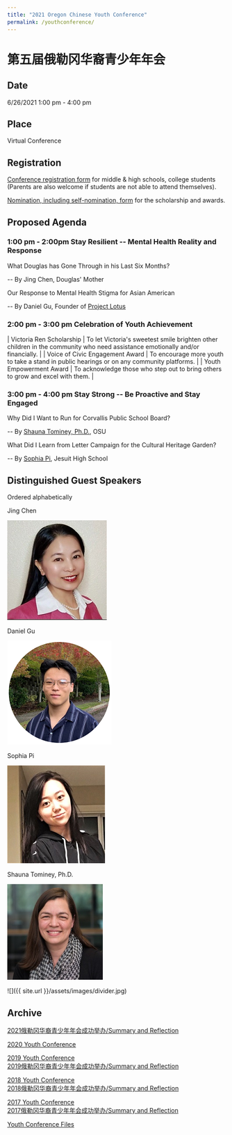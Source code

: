 ```yaml
---
title: "2021 Oregon Chinese Youth Conference"
permalink: /youthconference/
---
```


# 第五届俄勒冈华裔青少年年会

## Date

6/26/2021 1:00 pm - 4:00 pm

## Place

Virtual Conference

## Registration

[Conference registration form](https://us02web.zoom.us/meeting/register/tZctcu2vrj8tHNIzyrgksYxrXmUluBmq-xtD) for middle & high schools, college students (Parents are also welcome if students are not able to attend themselves).

[Nomination, including self-nomination, form](https://docs.google.com/forms/d/e/1FAIpQLSfQRyJHdDFVPnelnzQpe8xVH2n0A8AsvoNi7VqHrCHFtCS4vg/viewform?c=0&w=1) for the scholarship and awards.

## Proposed Agenda


### 1:00 pm - 2:00pm Stay Resilient -- Mental Health Reality and Response

What Douglas has Gone Through in his Last Six Months?

  -- By Jing Chen, Douglas' Mother

Our Response to Mental Health Stigma for Asian American

  -- By Daniel Gu, Founder of [Project Lotus](https://www.theprojectlotus.org/)

### 2:00 pm - 3:00 pm Celebration of Youth Achievement

| Victoria Ren Scholarship | To let Victoria's sweetest smile brighten other children in the community who need assistance emotionally and/or financially. |
| Voice of Civic Engagement Award | To encourage more youth to take a stand in public hearings or on any community platforms. |
| Youth Empowerment Award | To acknowledge those who step out to bring others to grow and excel with them. |

### 3:00 pm - 4:00 pm Stay Strong -- Be Proactive and Stay Engaged

Why Did I Want to Run for Corvallis Public School Board?

  -- By [Shauna Tominey, Ph.D.](https://health.oregonstate.edu/people/shauna-tominey), OSU

What Did I Learn from Letter Campaign for the Cultural Heritage Garden?

  -- By [Sophia Pi](http://pdxchinese.org/peeradvisors/pa_sophia_pi/), Jesuit High School

## Distinguished Guest Speakers

Ordered alphabetically

Jing Chen

<p><img src="/assets/images/activities/jing-chen.jpg"></p>

Daniel Gu

<p><img src="/assets/images/activities/daniel-gu.png"></p>

Sophia Pi

<p><img src="/assets/images/activities/sophia_pi.jpg"></p>

Shauna Tominey, Ph.D.

<p><img src="/assets/images/activities/shauna-tominey.jpg"></p>

![]({{ site.url }}/assets/images/divider.jpg)

## Archive

[2021俄勒冈华裔青少年年会成功举办/Summary and Reflection](http://pdxchinese.org/youth-conference-2021/)  

[2020 Youth Conference](http://pdxchinese.org/youthconference/youth_conference_2020/)  

[2019 Youth Conference](http://pdxchinese.org/youthconference/youth_conference_2019/)  
[2019俄勒冈华裔青少年年会成功举办/Summary and Reflection](http://pdxchinese.org/youth-conference-2019/)  

[2018 Youth Conference](http://pdxchinese.org/youthconference/youth_conference_2018/)  
[2018俄勒冈华裔青少年年会成功举办/Summary and Reflection](http://pdxchinese.org/youth-conference-2018/)  

[2017 Youth Conference](http://pdxchinese.org/youthconference/youth_conference_2017/)  
[2017俄勒冈华裔青少年年会成功举办/Summary and Reflection](http://pdxchinese.org/youth-conference-2017/)  

[Youth Conference Files](http://pdxchinese.org/resources/benefits_resources/youthconference/)
